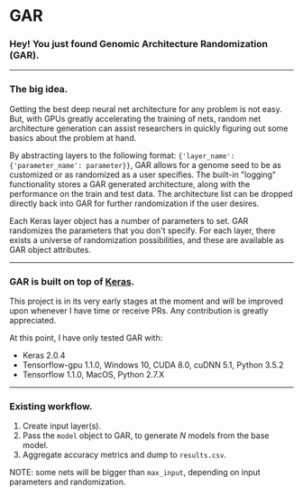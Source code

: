 # GAR
### Hey! You just found Genomic Architecture Randomization (GAR).

---
### The big idea.

Getting the best deep neural net architecture for any problem is not easy. But, with GPUs greatly accelerating the training of nets, random net architecture generation can assist researchers in quickly figuring out some basics about the problem at hand.

By abstracting layers to the following format: `{'layer_name': {'parameter_name': parameter}}`, GAR allows for a genome seed to be as customized or as randomized as a user specifies. The built-in "logging" functionality stores a GAR generated architecture, along with the performance on the train and test data. The architecture list can be dropped directly back into GAR for further randomization if the user desires.

Each Keras layer object has a number of parameters to set. GAR randomizes the parameters that you don't specify. For each layer, there exists a universe of randomization possibilities, and these are available as GAR object attributes.

---
### GAR is built on top of [Keras](https://github.com/fchollet/keras).

This project is in its very early stages at the moment and will be improved upon whenever I have time or receive PRs. Any contribution is greatly appreciated.

At this point, I have only tested GAR with:
  - Keras 2.0.4
  - Tensorflow-gpu 1.1.0, Windows 10, CUDA 8.0, cuDNN 5.1, Python 3.5.2
  - Tensorflow 1.1.0, MacOS, Python 2.7.X

---
### Existing workflow.

1. Create input layer(s).
2. Pass the `model` object to GAR, to generate _N_ models from the base model.
3. Aggregate accuracy metrics and dump to `results.csv`.

NOTE: some nets will be bigger than `max_input`, depending on input parameters and randomization.
